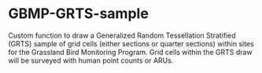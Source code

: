 # GBMP-GRTS-sample
Custom function to draw a Generalized Random Tessellation Stratified (GRTS) sample of grid cells (either sections or quarter sections) within sites for the Grassland Bird Monitoring Program. Grid cells within the GRTS draw will be surveyed with human point counts or ARUs.
